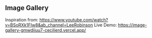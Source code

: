 
## Image Gallery

Inspiration from: https://www.youtube.com/watch?v=BSoRXk1FIw8&ab_channel=LeeRobinson 
Live Demo: https://image-gallery-gmwdiiuu7-cecilierd.vercel.app/ 
